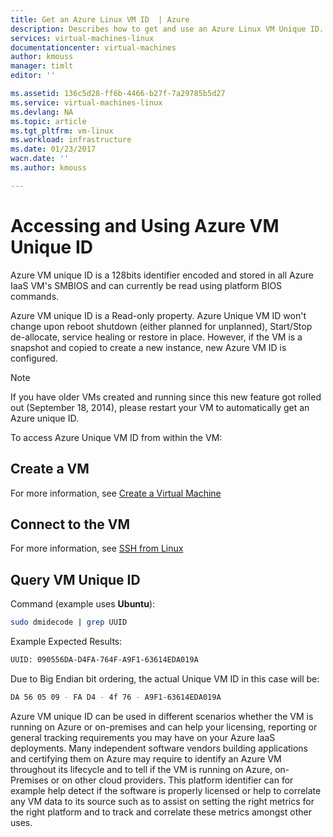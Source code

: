 ```yaml
---
title: Get an Azure Linux VM ID  | Azure
description: Describes how to get and use an Azure Linux VM Unique ID.
services: virtual-machines-linux
documentationcenter: virtual-machines
author: kmouss
manager: timlt
editor: ''

ms.assetid: 136c5d28-ff6b-4466-b27f-7a29785b5d27
ms.service: virtual-machines-linux
ms.devlang: NA
ms.topic: article
ms.tgt_pltfrm: vm-linux
ms.workload: infrastructure
ms.date: 01/23/2017
wacn.date: ''
ms.author: kmouss

---
```

# Accessing and Using Azure VM Unique ID
Azure VM unique ID is a 128bits identifier encoded and stored in all Azure IaaS VM's SMBIOS and can currently be read using platform BIOS commands.

Azure VM unique ID is a Read-only property. Azure Unique VM ID won't change upon reboot shutdown (either planned for unplanned), Start/Stop de-allocate, service healing or restore in place. However, if the VM is a snapshot and copied to create a new instance, new Azure VM ID is configured.

> [!NOTE]
> If you have older VMs created and running since this new feature got rolled out (September 18, 2014), please restart your VM to automatically get an Azure unique ID.
> 
> 

To access Azure Unique VM ID from within the VM:

## Create a VM
For more information, see [Create a Virtual Machine](../windows/creation-choices.md?toc=%2fazure%2fvirtual-machines%2flinux%2ftoc.json)

## Connect to the VM
For more information, see [SSH from Linux](mac-create-ssh-keys.md?toc=%2fazure%2fvirtual-machines%2flinux%2ftoc.json)

## Query VM Unique ID
Command (example uses **Ubuntu**):

```bash
sudo dmidecode | grep UUID
```

Example Expected Results:

```bash
UUID: 090556DA-D4FA-764F-A9F1-63614EDA019A
```

Due to Big Endian bit ordering, the actual Unique VM ID in this case will be:

```bash
DA 56 05 09 - FA D4 - 4f 76 - A9F1-63614EDA019A
```

Azure VM unique ID can be used in different scenarios whether the VM is running on Azure or on-premises and can help your licensing, reporting or general tracking requirements you may have on your Azure IaaS deployments. Many independent software vendors building applications and certifying them on Azure may require to identify an Azure VM throughout its lifecycle and to tell if the VM is running on Azure, on-Premises or on other cloud providers. This platform identifier can for example help detect if the software is properly licensed or help to correlate any VM data to its source such as to assist on setting the right metrics for the right platform and to track and correlate these metrics amongst other uses.
